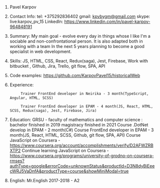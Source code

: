 1. Pavel Karpov
2. Contact Info: 
                    tel: +375292836402 
                    gmail: kpvbygm@gmail.com
                    skype: live:karpov_pv_15
                    LinkedIn: https://www.linkedin.com/in/pavel-karpov-964848191

3. Summary:
            My main goal - evolve every day in things whose I like
            I'm a sociable and non-confrontational person. 
            It is also adapted both in working with a team
            In the next 5 years planning to become a good specialist in web development.
4. Skills: JS, HTML, CSS, React, Redux(saga), Jest, Firebase, Work with bitbucket , Github, Jira, Trello, git flow, SPA, API
5. Code examples: https://github.com/KarpovPavel15/historicalWeb
6. Experience: 
            
            Trainer FrontEnd developer in Neirika - 3 month(TypeScript, Angular, HTML, SCSS)
            
            Trainer FrontEnd developer in EPAM - 4 month(JS, React, HTML, SCSS, Redux(saga), Jest, Firebase, Jira)
7. Education:
            GRSU - faculty of mathematics and computer science :
                    bachelor finished in 2019 
                    magistracy finished in 2021 
            Course .DotNet develop in EPAM - 2 month(C#)
            Course FrontEnd developer in EPAM - 3 month(JS, React, HTML, SCSS, Github, git flow, SPA, API)
            Course JavaScript on Coursera - https://www.coursera.org/account/accomplishments/verify/D2AFWZRBXTP2
            Continue learning JavaScript on Coursera - https://www.coursera.org/programs/university-of-grodno-on-coursera-rmses?authType=google&errorCode=unknownStatus&productId=D3N8dyBiEeecWRJ5VaDnfA&productType=course&showMiniModal=true
8. English:
            Mr.English 2017-2018 - A2
